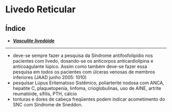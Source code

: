 # **Livedo Reticular**

## Índice

- [***Vasculite livedóide***](vasculite-livedide.md)

---


- deve-se sempre fazer a pesquisa da Síndrome antifosfolipídio nos pacientes com livedo, dosando-se os anticorpos anticardiolipina e anticoagulante lúpico. Assim como também deve-se fazer essa pesquisa em todos os pacientes com úlceras venosas de membros inferiores (JAAD junho 2005: 1010\)  
- pesquisar Lúpus Eritematoso Sistêmico, poliarterite nodosa com ANCA, hepatite C, plaquetopenia, linfoma, crioglobulinas, uso de AINE, artrite reumatóide, sífilis, PTH, cálcio  
- tonturas e dores de cabeça freqüentes podem indicar acometimento do SNC com Síndrome de Sneddon.

